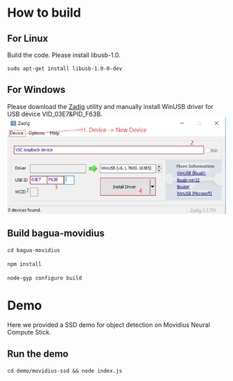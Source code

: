 
# How to build

## For Linux

Build the code. Please install libusb-1.0.

  ```shell
  sudo apt-get install libusb-1.0-0-dev
  ```

## For Windows
Please download the [Zadig](http://zadig.akeo.ie/downloads/zadig-2.3.exe) utility and manually install WinUSB driver for USB device VID_03E7&PID_F63B.
![Install WinUSB driver](https://github.com/TianyouLi/Inference-Library-for-JavaScript/raw/d7ab61c9eb6cf63f752bd8e3ac30aac1256a6d92/demo/NCSDK%20Zadig.png)

## Build bagua-movidius

```shell
cd bagua-movidius

npm install

node-gyp configure build
```

# Demo

Here we provided a SSD demo for object detection on Movidius Neural Compute Stick.

## Run the demo


```shell
cd demo/movidius-ssd && node index.js
```

